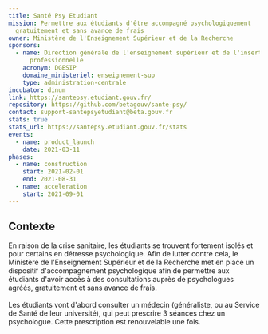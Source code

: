 ```yaml
---
title: Santé Psy Etudiant
mission: Permettre aux étudiants d'être accompagné psychologiquement
  gratuitement et sans avance de frais
owner: Ministère de l'Enseignement Supérieur et de la Recherche
sponsors:
  - name: Direction générale de l'enseignement supérieur et de l'insertion
      professionnelle
    acronym: DGESIP
    domaine_ministeriel: enseignement-sup
    type: administration-centrale
incubator: dinum
link: https://santepsy.etudiant.gouv.fr/
repository: https://github.com/betagouv/sante-psy/
contact: support-santepsyetudiant@beta.gouv.fr
stats: true
stats_url: https://santepsy.etudiant.gouv.fr/stats
events:
  - name: product_launch
    date: 2021-03-11
phases:
  - name: construction
    start: 2021-02-01
    end: 2021-08-31
  - name: acceleration
    start: 2021-09-01
---
```

## Contexte

En raison de la crise sanitaire, les étudiants se trouvent fortement isolés et pour certains en détresse psychologique. Afin de lutter contre cela, le Ministère de l'Enseignement Supérieur et de la Recherche met en place un dispositif d'accompagnement psychologique afin de permettre aux étudiants d'avoir accès à des consultations auprès de psychologues agréés, gratuitement et sans avance de frais.  \
\
Les étudiants vont d'abord consulter un médecin (généraliste, ou au Service de Santé de leur université), qui peut prescrire 3 séances chez un psychologue. Cette prescription est renouvelable une fois.